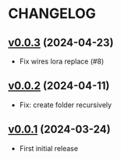 # CHANGELOG

## [v0.0.3](https://github.com/NubeIO/module-migration/tree/v0.0.3) (2024-04-23)

- Fix wires lora replace (#8)

## [v0.0.2](https://github.com/NubeIO/module-migration/tree/v0.0.2) (2024-04-11)

- Fix: create folder recursively

## [v0.0.1](https://github.com/NubeIO/module-migration/tree/v0.0.1) (2024-03-24)

- First initial release

